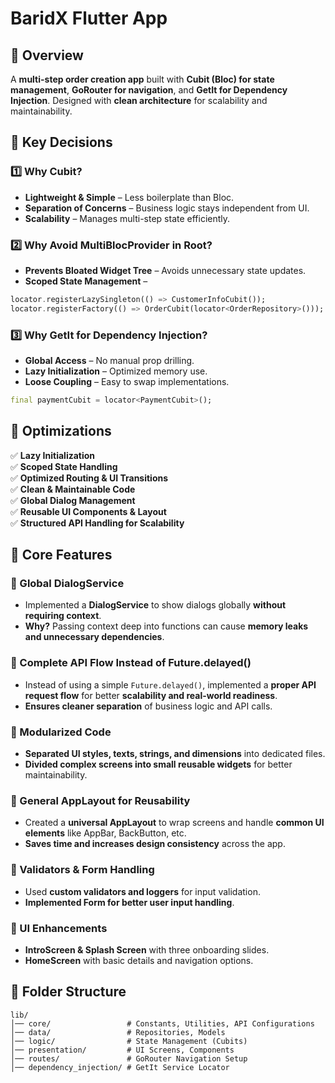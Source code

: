 # BaridX Flutter App

## 📌 Overview

A **multi-step order creation app** built with **Cubit (Bloc) for state management**, **GoRouter for navigation**, and **GetIt for Dependency Injection**. Designed with **clean architecture** for scalability and maintainability.

## 🚀 Key Decisions

### **1️⃣ Why Cubit?**

- **Lightweight & Simple** – Less boilerplate than Bloc.
- **Separation of Concerns** – Business logic stays independent from UI.
- **Scalability** – Manages multi-step state efficiently.

### **2️⃣ Why Avoid MultiBlocProvider in Root?**

- **Prevents Bloated Widget Tree** – Avoids unnecessary state updates.
- **Scoped State Management** –

```dart
locator.registerLazySingleton(() => CustomerInfoCubit());
locator.registerFactory(() => OrderCubit(locator<OrderRepository>()));
```

### **3️⃣ Why GetIt for Dependency Injection?**

- **Global Access** – No manual prop drilling.
- **Lazy Initialization** – Optimized memory use.
- **Loose Coupling** – Easy to swap implementations.

```dart
final paymentCubit = locator<PaymentCubit>();
```

## 📌 Optimizations

✅ **Lazy Initialization**\
✅ **Scoped State Handling**\
✅ **Optimized Routing & UI Transitions**\
✅ **Clean & Maintainable Code**\
✅ **Global Dialog Management**\
✅ **Reusable UI Components & Layout**\
✅ **Structured API Handling for Scalability**


## 📌 Core Features

### **🔹 Global DialogService**

- Implemented a **DialogService** to show dialogs globally **without requiring context**.
- **Why?** Passing context deep into functions can cause **memory leaks and unnecessary dependencies**.

### **🔹 Complete API Flow Instead of Future.delayed()**

- Instead of using a simple `Future.delayed()`, implemented a **proper API request flow** for better **scalability and real-world readiness**.
- **Ensures cleaner separation** of business logic and API calls.

### **🔹 Modularized Code**

- **Separated UI styles, texts, strings, and dimensions** into dedicated files.
- **Divided complex screens into small reusable widgets** for better maintainability.

### **🔹 General AppLayout for Reusability**

- Created a **universal AppLayout** to wrap screens and handle **common UI elements** like AppBar, BackButton, etc.
- **Saves time and increases design consistency** across the app.

### **🔹 Validators & Form Handling**

- Used **custom validators and loggers** for input validation.
- **Implemented Form for better user input handling**.

### **🔹 UI Enhancements**

- **IntroScreen & Splash Screen** with three onboarding slides.
- **HomeScreen** with basic details and navigation options.

## 📂 Folder Structure

```
lib/
│── core/                 # Constants, Utilities, API Configurations
│── data/                 # Repositories, Models
│── logic/                # State Management (Cubits)
│── presentation/         # UI Screens, Components
│── routes/               # GoRouter Navigation Setup
│── dependency_injection/ # GetIt Service Locator
```
